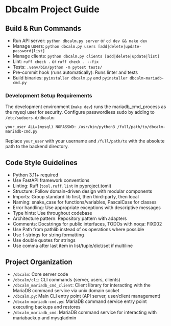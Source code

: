 # Dbcalm Project Guide

## Build & Run Commands
- Run API server: `python dbcalm.py server` or `cd dev && make dev`
- Manage users: `python dbcalm.py users [add|delete|update-password|list]`
- Manage clients: `python dbcalm.py clients [add|delete|update|list]`
- Lint: `ruff check .` or `ruff check . --fix`
- Tests: `.venv/bin/python -m pytest tests/`
- Pre-commit hook (runs automatically): Runs linter and tests
- Build binaries: `pyinstaller dbcalm.py` and `pyinstaller dbcalm-mariadb-cmd.py`

### Development Setup Requirements
The development environment (`make dev`) runs the mariadb_cmd_process as the mysql user for security. Configure passwordless sudo by adding to `/etc/sudoers.d/dbcalm`:
```
your_user ALL=(mysql) NOPASSWD: /usr/bin/python3 /full/path/to/dbcalm-mariadb-cmd.py
```
Replace `your_user` with your username and `/full/path/to` with the absolute path to the backend directory.

## Code Style Guidelines
- Python 3.11+ required
- Use FastAPI framework conventions
- Linting: Ruff (`tool.ruff.lint` in pyproject.toml)
- Structure: Follow domain-driven design with modular components
- Imports: Group standard lib first, then third-party, then local
- Naming: snake_case for functions/variables, PascalCase for classes
- Error handling: Use appropriate exceptions with descriptive messages
- Type hints: Use throughout codebase
- Architecture pattern: Repository pattern with adapters
- Comments: Docstrings for public interfaces, TODOs with noqa: FIX002
- Use Path from pathlib instead of os operations where possible
- Use f-strings for string formatting
- Use double quotes for strings
- Use comma after last item in list/tuple/dict/set if multiline


## Project Organization
- `/dbcalm`: Core server code
- `/dbcalm/cli`: CLI commands (server, users, clients)
- `/dbcalm_mariadb_cmd_client`: Client library for interacting with the MariaDB command service via unix domain socket
- `/dbcalm.py`: Main CLI entry point (API server, user/client management)
- `/dbcalm-mariadb-cmd.py`: MariaDB command service entry point executing backups and restores
- `/dbcalm_mariadb_cmd`: MariaDB command service for interacting with mariabackup and mysqladmin